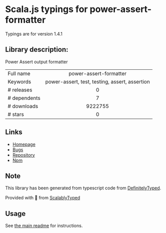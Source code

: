 
# Scala.js typings for power-assert-formatter

Typings are for version 1.4.1

## Library description:
Power Assert output formatter

|                    |                 |
| ------------------ | :-------------: |
| Full name          | power-assert-formatter |
| Keywords           | power-assert, test, testing, assert, assertion |
| # releases         | 0 |
| # dependents       | 7 |
| # downloads        | 9222755 |
| # stars            | 0 |

## Links
- [Homepage](https://github.com/power-assert-js/power-assert-formatter)
- [Bugs](https://github.com/power-assert-js/power-assert-formatter/issues)
- [Repository](https://github.com/power-assert-js/power-assert-formatter)
- [Npm](https://www.npmjs.com/package/power-assert-formatter)
    


## Note
This library has been generated from typescript code from [DefinitelyTyped](https://definitelytyped.org).

Provided with :purple_heart: from [ScalablyTyped](https://github.com/oyvindberg/ScalablyTyped)

## Usage
See [the main readme](../../readme.md) for instructions.


